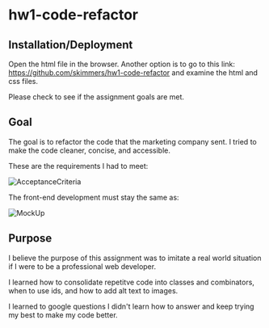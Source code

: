 # hw1-code-refactor

## Installation/Deployment

Open the html file in the browser. Another option is to go to this link: <https://github.com/skimmers/hw1-code-refactor> and examine the html and css files.

Please check to see if the assignment goals are met.

## Goal

The goal is to refactor the code that the marketing company sent. I tried to make the code cleaner, concise, and accessible.

These are the requirements I had to meet: 
 
![AcceptanceCriteria](acceptance-criteria.png)

The front-end development must stay the same as:

![MockUp](mockup-img.png)

## Purpose

I believe the purpose of this assignment was to imitate a real world situation if I were to be a professional web developer. 

I learned how to consolidate repetitve code into classes and combinators, when to use ids, and how to add alt text to images.

I learned to google questions I didn't learn how to answer and keep trying my best to make my code better. 